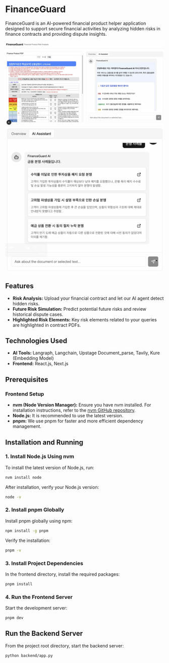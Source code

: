 

# FinanceGuard

FinanceGuard is an AI-powered financial product helper application designed to support secure financial activities by analyzing hidden risks in finance contracts and providing dispute insights.

<img src="./fig_main.png" alt="FinanceGuard Main" width="600" />
<img src="./fig_dispute_cases.png" alt="FinanceGuard Disputes" width="600" />

## Features

- **Risk Analysis:** Upload your financial contract and let our AI agent detect hidden risks.
- **Future Risk Simulation:** Predict potential future risks and review historical dispute cases.
- **Highlighted Risk Elements:** Key risk elements related to your queries are highlighted in contract PDFs.

## Technologies Used

- **AI Tools:** Langraph, Langchain, Upstage Document_parse, Tavily, Kure (Embedding Model)
- **Frontend:** React.js, Next.js

## Prerequisites

### Frontend Setup

- **nvm (Node Version Manager):** Ensure you have nvm installed. For installation instructions, refer to the [nvm GitHub repository](https://github.com/nvm-sh/nvm).
- **Node.js:** It is recommended to use the latest version.
- **pnpm:** We use pnpm for faster and more efficient dependency management.

## Installation and Running

### 1. Install Node.js Using nvm

To install the latest version of Node.js, run:
```bash
nvm install node
```
After installation, verify your Node.js version:
```bash
node -v
```

### 2. Install pnpm Globally

Install pnpm globally using npm:
```bash
npm install -g pnpm
```
Verify the installation:
```bash
pnpm -v
```

### 3. Install Project Dependencies

In the frontend directory, install the required packages:
```bash
pnpm install
```

### 4. Run the Frontend Server

Start the development server:
```bash
pnpm dev
```

## Run the Backend Server

From the project root directory, start the backend server:
```bash
python backend/app.py
```
